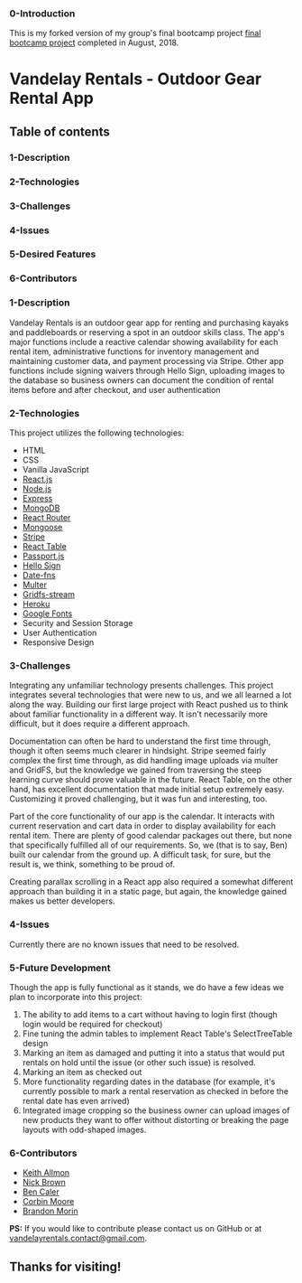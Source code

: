 ### 0-Introduction
This is my forked version of my group's final bootcamp project [final bootcamp project](https://github.com/Kramerica5eva/Vandelay-Rentals) completed in August, 2018.

# Vandelay Rentals - Outdoor Gear Rental App
  
## Table of contents
  
### 1-Description
### 2-Technologies
### 3-Challenges
### 4-Issues
### 5-Desired Features
### 6-Contributors

### 1-Description
Vandelay Rentals is an outdoor gear app for renting and purchasing kayaks and paddleboards or reserving a spot in an outdoor skills class. The app's major functions include a reactive calendar showing availability for each rental item, administrative functions for inventory management and maintaining customer data, and payment processing via Stripe. Other app functions include signing waivers through Hello Sign, uploading images to the database so business owners can document the condition of rental items before and after checkout, and user authentication


### 2-Technologies
  This project utilizes the following technologies:
- HTML
- CSS
- Vanilla JavaScript
- [React.js](https://reactjs.org/)
- [Node.js](https://nodejs.org/en/)
- [Express](https://expressjs.com/)
- [MongoDB](https://www.mongodb.com/)
- [React Router](https://reacttraining.com/react-router/)
- [Mongoose](http://mongoosejs.com/)
- [Stripe](https://stripe.com/)
- [React Table](https://react-table.js.org/#/story/readme)
- [Passport.js](http://www.passportjs.org/)
- [Hello Sign](https://www.hellosign.com/)
- [Date-fns](https://date-fns.org/)
- [Multer](https://www.npmjs.com/package/multer)
- [Gridfs-stream](https://www.npmjs.com/package/gridfs-stream)
- [Heroku](https://www.heroku.com/)
- [Google Fonts](https://fonts.google.com/)
- Security and Session Storage
- User Authentication
- Responsive Design

### 3-Challenges
Integrating any unfamiliar technology presents challenges. This project integrates several technologies that were new to us, and we all learned a lot along the way. Building our first large project with React pushed us to think about familiar functionality in a different way. It isn't necessarily more difficult, but it does require a different approach.

Documentation can often be hard to understand the first time through, though it often seems much clearer in hindsight. Stripe seemed fairly complex the first time through, as did handling image uploads via multer and GridFS, but the knowledge we gained from traversing the steep learning curve should prove valuable in the future. React Table, on the other hand, has excellent documentation that made initial setup extremely easy. Customizing it proved challenging, but it was fun and interesting, too.

Part of the core functionality of our app is the calendar. It interacts with current reservation and cart data in order to display availability for each rental item. There are plenty of good calendar packages out there, but none that specifically fulfilled all of our requirements. So, we (that is to say, Ben) built our calendar from the ground up. A difficult task, for sure, but the result is, we think, something to be proud of.

Creating parallax scrolling in a React app also required a somewhat different approach than building it in a static page, but again, the knowledge gained makes us better developers.

### 4-Issues
  Currently there are no known issues that need to be resolved.

### 5-Future Development
  Though the app is fully functional as it stands, we do have a few ideas we plan to incorporate into this project:
1.  The ability to add items to a cart without having to login first (though login would be required for checkout)
2.  Fine tuning the admin tables to implement React Table's SelectTreeTable design
3.  Marking an item as damaged and putting it into a status that would put rentals on hold until the issue (or other such issue) is resolved.
4.  Marking an item as checked out
5.  More functionality regarding dates in the database (for example, it's currently possible to mark a rental reservation as checked in before the rental date has even arrived)
6.  Integrated image cropping so the business owner can upload images of new products they want to offer without distorting or breaking the page layouts with odd-shaped images.

### 6-Contributors
- [Keith Allmon](https://github.com/Strangebrewer/)
- [Nick Brown](https://github.com/nick-d-brown)
- [Ben Caler](https://github.com/benwcaler)
- [Corbin Moore](https://github.com/corbinmoore27)
- [Brandon Morin](https://github.com/Morinventiv)

**PS:** If you would like to contribute please contact us on GitHub or at vandelayrentals.contact@gmail.com.
## Thanks for visiting!
